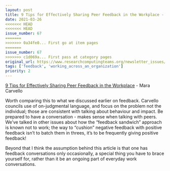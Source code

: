```yaml
---
layout: post
title: 9 Tips for Effectively Sharing Peer Feedback in the Workplace - Mara Carvello
date: 2021-03-26
<<<<<<< HEAD
<<<<<<< HEAD
issue_number: 67
=======
>>>>>>> 0a34fe0... First go at item pages
=======
issue_number: 67
>>>>>>> c1d069a... First pass at category pages
original_url: https://www.researchcomputingteams.org/newsletter_issues/0067
tags: ['feedback', 'working_across_an_organization']
priority: 2
---
```


<!-- markdownlint-disable MD033 -->
<!-- markdownlint-disable MD041 -->
<!-- markdownlint-disable MD049 -->

[9 Tips for Effectively Sharing Peer Feedback in the Workplace](https://fellow.app/blog/2021/tips-for-effectively-sharing-peer-feedback-in-the-workplace/) - Mara Carvello

Worth comparing this to what we discussed earlier on feedback.   Carvello councils use of on-judgmental language, and focus on the problem not the individual; those are consistent with talking about behaviour and impact.  Be prepared to have a conversation - makes sense when talking with peers.  We’ve talked in other issues about how the “feedback sandwich” approach is known not to work; the way to “cushion” negative feedback with positive feedback isn’t to batch them in threes, it’s to be frequently giving positive feedback!

Beyond that I think the assumption behind this article is that one has feedback conversations only occasionally, a special thing you have to brace yourself for, rather than it be an ongoing part of everyday work conversations.
